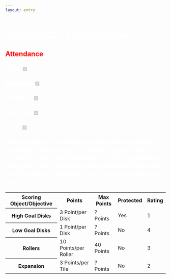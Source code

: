 ```yaml
---
layout: entry
---
```

<h1> <span style="color:white">08/25/2022 - First Objectives</span> </h1>

<h2 class="attendance"> <span style="color:red"> Attendance</span> 

<label class="container" style="color:white">Alex
  <input type="checkbox" disabled checked="checked">
  <span class="checkmark"></span>
</label>

<label class="container" style="color:white">Brayden
  <input type="checkbox" disabled checked="checked">
  <span class="checkmark"></span>
</label>

<label class="container" style="color:white">Malachi
  <input type="checkbox" disabled checked="checked">
  <span class="checkmark"></span>
</label>

<label class="container" style="color:white">Michael
  <input type="checkbox" disabled checked="checked">
  <span class="checkmark"></span>
</label>

<label class="container" style="color:white">Tate
  <input type="checkbox" disabled checked="checked">
  <span class="checkmark"></span>
</label>
<p style="color:white">During today's meeting we went into a private meeting room to discuss today's plan. After reviewing the main objective of scoring points in the game. We discussed what would be the best scoring object/objective that we should focus on first.</p>
<table>
  <tr>
    <th>Scoring Object/Objective</th>
    <th>Points</th>
    <th>Max Points</th>
    <th>Protected</th>
    <th>Rating</th>
  </tr>
  <tr>
    <th>High Goal Disks</th>
    <td>3 Point/per Disk</td>
    <td>? Points</td>
    <td>Yes</td>
    <td>1</td>
  </tr>
  <tr>
    <th>Low Goal Disks</th>
    <td>1 Point/per Disk</td>
    <td>? Points</td>
    <td>No</td>
    <td>4</td>
  </tr>
  <tr>
    <th>Rollers</th>
    <td>10 Points/per Roller</td>
    <td>40 Points</td>
    <td>No</td>
    <td>3</td>
  </tr>
    <th>Expansion</th>
    <td>3 Points/per Tile</td>
    <td>? Points</td>
    <td>No</td>
    <td>2</td>
  </table>
